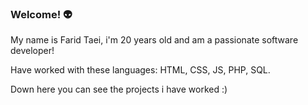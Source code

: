 ### Welcome! 👽

My name is Farid Taei, i'm 20 years old and am a passionate software developer!

Have worked with these languages: HTML, CSS, JS, PHP, SQL.

Down here you can see the projects i have worked :) 
